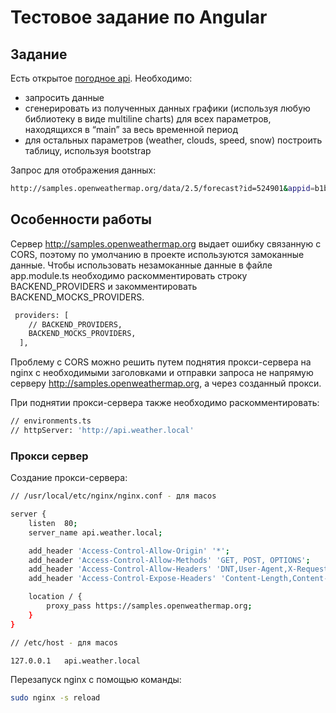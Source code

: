 # Тестовое задание по Angular

## Задание
Есть открытое [погодное api](https://openweathermap.org/forecast5). Необходимо:
 * запросить данные
 * сгенерировать из полученных данных графики (используя любую библиотеку в виде multiline charts) для всех параметров, находящихся в “main” за весь временной период
 * для остальных параметров (weather, clouds, speed, snow) построить таблицу, используя bootstrap

Запрос для отображения данных:
``` bash
http://samples.openweathermap.org/data/2.5/forecast?id=524901&appid=b1b15e88fa797225412429c1c50c122a1
``` 

## Особенности работы
Сервер http://samples.openweathermap.org выдает ошибку связанную с CORS, поэтому по умолчанию в проекте используются замоканные данные. Чтобы использовать незамоканные данные в файле app.module.ts необходимо раскомментировать строку BACKEND_PROVIDERS и закомментировать BACKEND_MOCKS_PROVIDERS.

``` bash
 providers: [
    // BACKEND_PROVIDERS,
    BACKEND_MOCKS_PROVIDERS,
  ],
```  

Проблему с CORS можно решить путем поднятия прокси-сервера на nginx с необходимыми заголовками и отправки запроса не напрямую серверу http://samples.openweathermap.org, а через созданный прокси. 

При поднятии прокси-сервера также необходимо раскомментировать:
``` bash
// environments.ts 
// httpServer: 'http://api.weather.local'
```  

### Прокси сервер

Создание прокси-сервера:
``` bash
// /usr/local/etc/nginx/nginx.conf - для macos

server {
    listen  80;
    server_name api.weather.local;

    add_header 'Access-Control-Allow-Origin' '*';
    add_header 'Access-Control-Allow-Methods' 'GET, POST, OPTIONS';
    add_header 'Access-Control-Allow-Headers' 'DNT,User-Agent,X-Requested-With,If-Modified-Since,Cache-Control,Content-Type,Range';
    add_header 'Access-Control-Expose-Headers' 'Content-Length,Content-Range';

    location / {
        proxy_pass https://samples.openweathermap.org;
    }
}
```  

``` bash
// /etc/host - для macos

127.0.0.1   api.weather.local
```  

Перезапуск nginx с помощью команды:
``` bash
sudo nginx -s reload
``` 
